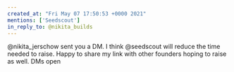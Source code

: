 ```yaml
---
created_at: "Fri May 07 17:50:53 +0000 2021"
mentions: ['Seedscout']
in_reply_to: @nikita_builds
---
```


@nikita_jerschow sent you a DM. I think @seedscout will reduce the time needed to raise. Happy to share my link with other founders hoping to raise as well. DMs open